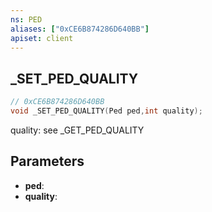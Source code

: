 ```yaml
---
ns: PED
aliases: ["0xCE6B874286D640BB"]
apiset: client
---
```

## _SET_PED_QUALITY

```c
// 0xCE6B874286D640BB
void _SET_PED_QUALITY(Ped ped,int quality);
```

quality: see _GET_PED_QUALITY

## Parameters
* **ped**:
* **quality**: